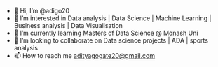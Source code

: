 - 👋 Hi, I’m @adigo20
- 👀 I’m interested in Data analysis | Data Science | Machine Learning | Business analysis | Data Visualisation 
- 🌱 I’m currently learning Masters of Data Science @ Monash Uni
- 💞️ I’m looking to collaborate on Data science projects | ADA | sports analysis
- 📫 How to reach me adityagogate20@gmail.com

<!---
adigo20/adigo20 is a ✨ special ✨ repository because its `README.md` (this file) appears on your GitHub profile.
You can click the Preview link to take a look at your changes.
--->
